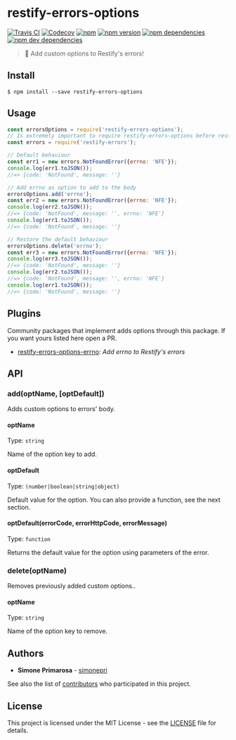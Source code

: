 # restify-errors-options
[![Travis CI](https://travis-ci.org/simonepri/restify-errors-options.svg?branch=master)](https://travis-ci.org/simonepri/restify-errors-options) [![Codecov](https://img.shields.io/codecov/c/github/simonepri/restify-errors-options/master.svg)](https://codecov.io/gh/simonepri/restify-errors-options) [![npm](https://img.shields.io/npm/dm/restify-errors-options.svg)](https://www.npmjs.com/package/restify-errors-options) [![npm version](https://img.shields.io/npm/v/restify-errors-options.svg)](https://www.npmjs.com/package/restify-errors-options) [![npm dependencies](https://david-dm.org/simonepri/restify-errors-options.svg)](https://david-dm.org/simonepri/restify-errors-options) [![npm dev dependencies](https://david-dm.org/simonepri/restify-errors-options/dev-status.svg)](https://david-dm.org/simonepri/restify-errors-options#info=devDependencies)
> 🔧 Add custom options to Restify's errors!


## Install

```
$ npm install --save restify-errors-options
```

## Usage
```js
const errorsOptions = require('restify-errors-options');
// Is extremely important to require restify-errors-options before restify.
const errors = require('restify-errors');

// Default behaviour
const err1 = new errors.NotFoundError({errno: 'NFE'});
console.log(err1.toJSON());
//=> {code: 'NotFound', message: ''}

// Add errno as option to add to the body
errorsOptions.add('errno');
const err2 = new errors.NotFoundError({errno: 'NFE'});
console.log(err2.toJSON());
//=> {code: 'NotFound', message: '', errno: 'NFE'}
console.log(err1.toJSON());
//=> {code: 'NotFound', message: ''}

// Restore the default behaviour
errorsOptions.delete('errno');
const err3 = new errors.NotFoundError({errno: 'NFE'});
console.log(err3.toJSON());
//=> {code: 'NotFound', message: ''}
console.log(err2.toJSON());
//=> {code: 'NotFound', message: '', errno: 'NFE'}
console.log(err1.toJSON());
//=> {code: 'NotFound', message: ''}
```

## Plugins
Community packages that implement adds options through this package.
If you want yours listed here open a PR.

* [restify-errors-options-errno](https://github.com/simonepri/restify-errors-options-errno): *Add errno to Restify's errors*

## API

### add(optName, [optDefault])

Adds custom options to errors' body.

#### optName

Type: `string`

Name of the option key to add.

#### optDefault

Type: `(number|boolean|string|object)`

Default value for the option.
You can also provide a function, see the next section.

#### optDefault(errorCode, errorHttpCode, errorMessage)

Type: `function`

Returns the default value for the option using parameters of the error.

### delete(optName)

Removes previously added custom options..

#### optName

Type: `string`

Name of the option key to remove.

## Authors
* **Simone Primarosa** - [simonepri](https://github.com/simonepri)

See also the list of [contributors](https://github.com/simonepri/restify-errors-options/contributors) who participated in this project.

## License
This project is licensed under the MIT License - see the [LICENSE](LICENSE) file for details.
